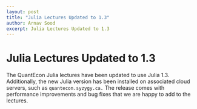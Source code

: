 ```yaml
---
layout: post
title: "Julia Lectures Updated to 1.3"
author: Arnav Sood
excerpt: Julia Lectures Updated to 1.3
---
```


# Julia Lectures Updated to 1.3

The QuantEcon Julia lectures have been updated to use Julia 1.3. Additionally, the new Julia version has been installed on associated cloud servers, such as `quantecon.syzygy.ca.` The release comes with performance improvements and bug fixes that we are happy to add to the lectures.

